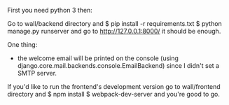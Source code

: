 First you need python 3 then:

Go to wall/backend directory and
$ pip install -r requirements.txt
$ python manage.py runserver
and go to http://127.0.0.1:8000/ it should be enough.

One thing:
* the welcome email will be printed on the console (using django.core.mail.backends.console.EmailBackend) since I didn't set a SMTP server.

If you'd like to run the frontend's development version go to wall/frontend directory and
$ npm install
$ webpack-dev-server
and you're good to go.